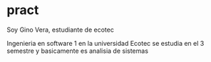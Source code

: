 # pract

Soy Gino Vera, estudiante de ecotec

Ingenieria en software 1 en la universidad Ecotec se estudia en el 3 semestre y basicamente es analisia de sistemas
